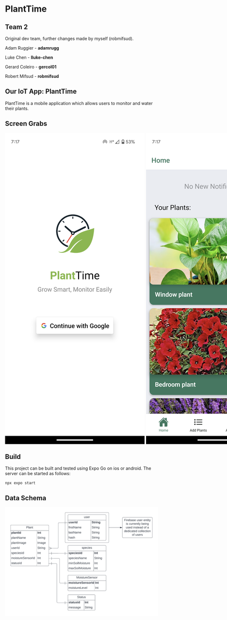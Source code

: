 # PlantTime

## Team 2
Original dev team, further changes made by myself (robmifsud).

Adam Ruggier - **adamrugg**

Luke Chen - **lluke-chen**

Gerard Coleiro - **gercol01**

Robert Mifsud - **robmifsud**

## Our IoT App: PlantTime
PlantTime is a mobile application which allows users to monitor and water their plants.

## Screen Grabs
<p style='display: flex; direction: row; width: 100%; gap: 5px;'>
    <img src='./screen%20grabs/login.png'> 
    <img src='./screen%20grabs/all-plants.png'>
    <img src='./screen%20grabs/add-plant.png'>
    <img src='./screen%20grabs/add-irrigator.png'>
    <img src='./screen%20grabs/lavendar.png'>
    <img src='./screen%20grabs/faq.png'>
<p>

## Build
This project can be built and tested using Expo Go on ios or android. The server can be started as follows:
```
npx expo start
```

## Data Schema
![Data Schema](./TestProject/assets/images/DataSchema.png)
